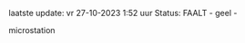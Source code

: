 laatste update: 
vr 27-10-2023  1:52   uur 
Status: FAALT - geel - 
<div class="service Y">microstation</div>